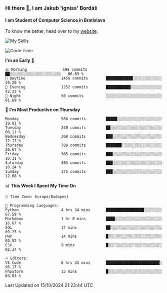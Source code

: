 ### Hi there 👋, I am Jakub 'igniss' Bordáš

#### I am Student of Computer Science in Bratislava
To know me better, head over to my [website](https://bordas.sk).

[![My Skills](https://skillicons.dev/icons?i=js,html,css,figma,svelte,java,kotlin,python,postgresql,typescript,nest,nodejs)](https://bordas.sk)


<!--START_SECTION:waka-->
![Code Time](http://img.shields.io/badge/Code%20Time-1%2C545%20hrs%2026%20mins-blue)

**I'm an Early 🐤** 

```text
🌞 Morning                198 commits         ██░░░░░░░░░░░░░░░░░░░░░░░   06.69 % 
🌆 Daytime                1458 commits        ████████████░░░░░░░░░░░░░   49.29 % 
🌃 Evening                1252 commits        ███████████░░░░░░░░░░░░░░   42.33 % 
🌙 Night                  50 commits          ░░░░░░░░░░░░░░░░░░░░░░░░░   01.69 % 
```
📅 **I'm Most Productive on Thursday** 

```text
Monday                   586 commits         █████░░░░░░░░░░░░░░░░░░░░   19.81 % 
Tuesday                  240 commits         ██░░░░░░░░░░░░░░░░░░░░░░░   08.11 % 
Wednesday                360 commits         ███░░░░░░░░░░░░░░░░░░░░░░   12.17 % 
Thursday                 789 commits         ███████░░░░░░░░░░░░░░░░░░   26.67 % 
Friday                   305 commits         ███░░░░░░░░░░░░░░░░░░░░░░   10.31 % 
Saturday                 303 commits         ███░░░░░░░░░░░░░░░░░░░░░░   10.24 % 
Sunday                   375 commits         ███░░░░░░░░░░░░░░░░░░░░░░   12.68 % 
```


📊 **This Week I Spent My Time On** 

```text
🕑︎ Time Zone: Europe/Budapest

💬 Programming Languages: 
Python                   4 hrs 34 mins       █████████████████░░░░░░░░   67.59 % 
Markdown                 1 hr 8 mins         ████░░░░░░░░░░░░░░░░░░░░░   16.87 % 
SQL                      37 mins             ██░░░░░░░░░░░░░░░░░░░░░░░   09.25 % 
PHP                      14 mins             █░░░░░░░░░░░░░░░░░░░░░░░░   03.52 % 
CSV                      9 mins              █░░░░░░░░░░░░░░░░░░░░░░░░   02.34 % 

🔥 Editors: 
VS Code                  6 hrs 31 mins       ████████████████████████░   96.17 % 
PhpStorm                 15 mins             █░░░░░░░░░░░░░░░░░░░░░░░░   03.83 % 
```


 Last Updated on 15/10/2024 21:23:44 UTC
<!--END_SECTION:waka-->
